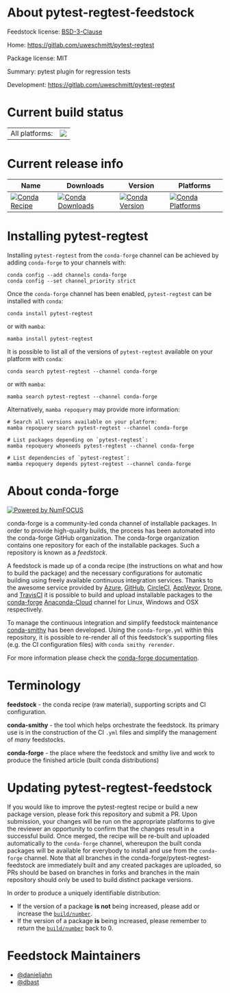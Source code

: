 About pytest-regtest-feedstock
==============================

Feedstock license: [BSD-3-Clause](https://github.com/conda-forge/pytest-regtest-feedstock/blob/main/LICENSE.txt)

Home: https://gitlab.com/uweschmitt/pytest-regtest

Package license: MIT

Summary: pytest plugin for regression tests

Development: https://gitlab.com/uweschmitt/pytest-regtest

Current build status
====================


<table><tr><td>All platforms:</td>
    <td>
      <a href="https://dev.azure.com/conda-forge/feedstock-builds/_build/latest?definitionId=2572&branchName=main">
        <img src="https://dev.azure.com/conda-forge/feedstock-builds/_apis/build/status/pytest-regtest-feedstock?branchName=main">
      </a>
    </td>
  </tr>
</table>

Current release info
====================

| Name | Downloads | Version | Platforms |
| --- | --- | --- | --- |
| [![Conda Recipe](https://img.shields.io/badge/recipe-pytest--regtest-green.svg)](https://anaconda.org/conda-forge/pytest-regtest) | [![Conda Downloads](https://img.shields.io/conda/dn/conda-forge/pytest-regtest.svg)](https://anaconda.org/conda-forge/pytest-regtest) | [![Conda Version](https://img.shields.io/conda/vn/conda-forge/pytest-regtest.svg)](https://anaconda.org/conda-forge/pytest-regtest) | [![Conda Platforms](https://img.shields.io/conda/pn/conda-forge/pytest-regtest.svg)](https://anaconda.org/conda-forge/pytest-regtest) |

Installing pytest-regtest
=========================

Installing `pytest-regtest` from the `conda-forge` channel can be achieved by adding `conda-forge` to your channels with:

```
conda config --add channels conda-forge
conda config --set channel_priority strict
```

Once the `conda-forge` channel has been enabled, `pytest-regtest` can be installed with `conda`:

```
conda install pytest-regtest
```

or with `mamba`:

```
mamba install pytest-regtest
```

It is possible to list all of the versions of `pytest-regtest` available on your platform with `conda`:

```
conda search pytest-regtest --channel conda-forge
```

or with `mamba`:

```
mamba search pytest-regtest --channel conda-forge
```

Alternatively, `mamba repoquery` may provide more information:

```
# Search all versions available on your platform:
mamba repoquery search pytest-regtest --channel conda-forge

# List packages depending on `pytest-regtest`:
mamba repoquery whoneeds pytest-regtest --channel conda-forge

# List dependencies of `pytest-regtest`:
mamba repoquery depends pytest-regtest --channel conda-forge
```


About conda-forge
=================

[![Powered by
NumFOCUS](https://img.shields.io/badge/powered%20by-NumFOCUS-orange.svg?style=flat&colorA=E1523D&colorB=007D8A)](https://numfocus.org)

conda-forge is a community-led conda channel of installable packages.
In order to provide high-quality builds, the process has been automated into the
conda-forge GitHub organization. The conda-forge organization contains one repository
for each of the installable packages. Such a repository is known as a *feedstock*.

A feedstock is made up of a conda recipe (the instructions on what and how to build
the package) and the necessary configurations for automatic building using freely
available continuous integration services. Thanks to the awesome service provided by
[Azure](https://azure.microsoft.com/en-us/services/devops/), [GitHub](https://github.com/),
[CircleCI](https://circleci.com/), [AppVeyor](https://www.appveyor.com/),
[Drone](https://cloud.drone.io/welcome), and [TravisCI](https://travis-ci.com/)
it is possible to build and upload installable packages to the
[conda-forge](https://anaconda.org/conda-forge) [Anaconda-Cloud](https://anaconda.org/)
channel for Linux, Windows and OSX respectively.

To manage the continuous integration and simplify feedstock maintenance
[conda-smithy](https://github.com/conda-forge/conda-smithy) has been developed.
Using the ``conda-forge.yml`` within this repository, it is possible to re-render all of
this feedstock's supporting files (e.g. the CI configuration files) with ``conda smithy rerender``.

For more information please check the [conda-forge documentation](https://conda-forge.org/docs/).

Terminology
===========

**feedstock** - the conda recipe (raw material), supporting scripts and CI configuration.

**conda-smithy** - the tool which helps orchestrate the feedstock.
                   Its primary use is in the construction of the CI ``.yml`` files
                   and simplify the management of *many* feedstocks.

**conda-forge** - the place where the feedstock and smithy live and work to
                  produce the finished article (built conda distributions)


Updating pytest-regtest-feedstock
=================================

If you would like to improve the pytest-regtest recipe or build a new
package version, please fork this repository and submit a PR. Upon submission,
your changes will be run on the appropriate platforms to give the reviewer an
opportunity to confirm that the changes result in a successful build. Once
merged, the recipe will be re-built and uploaded automatically to the
`conda-forge` channel, whereupon the built conda packages will be available for
everybody to install and use from the `conda-forge` channel.
Note that all branches in the conda-forge/pytest-regtest-feedstock are
immediately built and any created packages are uploaded, so PRs should be based
on branches in forks and branches in the main repository should only be used to
build distinct package versions.

In order to produce a uniquely identifiable distribution:
 * If the version of a package **is not** being increased, please add or increase
   the [``build/number``](https://docs.conda.io/projects/conda-build/en/latest/resources/define-metadata.html#build-number-and-string).
 * If the version of a package **is** being increased, please remember to return
   the [``build/number``](https://docs.conda.io/projects/conda-build/en/latest/resources/define-metadata.html#build-number-and-string)
   back to 0.

Feedstock Maintainers
=====================

* [@danieljahn](https://github.com/danieljahn/)
* [@dbast](https://github.com/dbast/)

